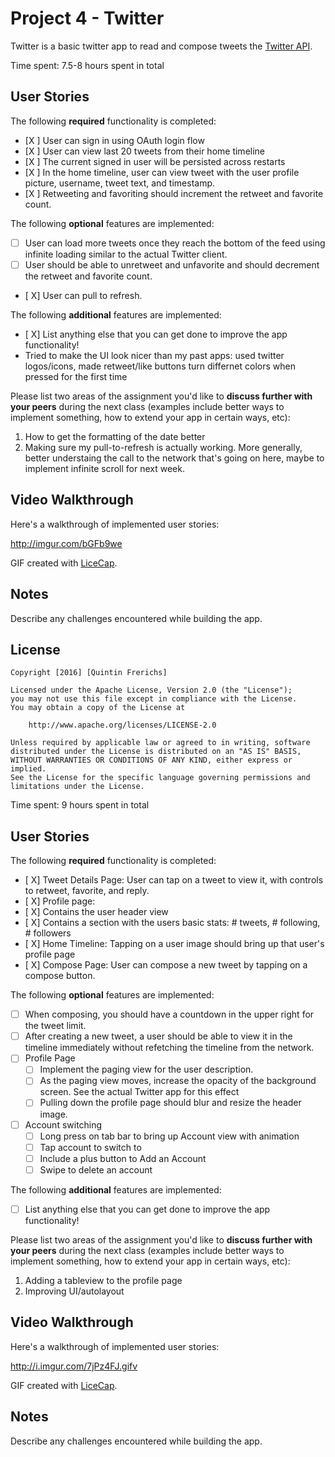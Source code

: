# Project 4 - Twitter

Twitter is a basic twitter app to read and compose tweets the [Twitter API](https://apps.twitter.com/).

Time spent: 7.5-8 hours spent in total

## User Stories

The following **required** functionality is completed:

- [X ] User can sign in using OAuth login flow
- [X ] User can view last 20 tweets from their home timeline
- [X ] The current signed in user will be persisted across restarts
- [X ] In the home timeline, user can view tweet with the user profile picture, username, tweet text, and timestamp.
- [X ] Retweeting and favoriting should increment the retweet and favorite count.

The following **optional** features are implemented:

- [ ] User can load more tweets once they reach the bottom of the feed using infinite loading similar to the actual Twitter client.
- [ ] User should be able to unretweet and unfavorite and should decrement the retweet and favorite count.
- [ X] User can pull to refresh.

The following **additional** features are implemented:

- [ X] List anything else that you can get done to improve the app functionality!
- Tried to make the UI look nicer than my past apps: used twitter logos/icons, made retweet/like buttons turn differnet colors when pressed for the first time

Please list two areas of the assignment you'd like to **discuss further with your peers** during the next class (examples include better ways to implement something, how to extend your app in certain ways, etc):

1. How to get the formatting of the date better 
2. Making sure my pull-to-refresh is actually working. More generally, better understaing the call to the network that's going on here, maybe to implement infinite scroll for next week. 

## Video Walkthrough 

Here's a walkthrough of implemented user stories:

<http://imgur.com/bGFb9we>

GIF created with [LiceCap](http://www.cockos.com/licecap/).

## Notes

Describe any challenges encountered while building the app.

## License

    Copyright [2016] [Quintin Frerichs]

    Licensed under the Apache License, Version 2.0 (the "License");
    you may not use this file except in compliance with the License.
    You may obtain a copy of the License at

        http://www.apache.org/licenses/LICENSE-2.0

    Unless required by applicable law or agreed to in writing, software
    distributed under the License is distributed on an "AS IS" BASIS,
    WITHOUT WARRANTIES OR CONDITIONS OF ANY KIND, either express or implied.
    See the License for the specific language governing permissions and
    limitations under the License.
    

Time spent: 9 hours spent in total

## User Stories

The following **required** functionality is completed:

- [ X] Tweet Details Page: User can tap on a tweet to view it, with controls to retweet, favorite, and reply.
- [ X] Profile page:
- [ X] Contains the user header view
- [ X] Contains a section with the users basic stats: # tweets, # following, # followers
- [ X] Home Timeline: Tapping on a user image should bring up that user's profile page
- [ X] Compose Page: User can compose a new tweet by tapping on a compose button.

The following **optional** features are implemented:

- [ ] When composing, you should have a countdown in the upper right for the tweet limit.
- [ ] After creating a new tweet, a user should be able to view it in the timeline immediately without refetching the timeline from the network.
- [ ] Profile Page
   - [ ] Implement the paging view for the user description.
   - [ ] As the paging view moves, increase the opacity of the background screen. See the actual Twitter app for this effect
   - [ ] Pulling down the profile page should blur and resize the header image.
- [ ] Account switching
   - [ ] Long press on tab bar to bring up Account view with animation
   - [ ] Tap account to switch to
   - [ ] Include a plus button to Add an Account
   - [ ] Swipe to delete an account

The following **additional** features are implemented:

- [ ] List anything else that you can get done to improve the app functionality!

Please list two areas of the assignment you'd like to **discuss further with your peers** during the next class (examples include better ways to implement something, how to extend your app in certain ways, etc):

1. Adding a tableview to the profile page   
2. Improving UI/autolayout

## Video Walkthrough 

Here's a walkthrough of implemented user stories:

http://i.imgur.com/7jPz4FJ.gifv

GIF created with [LiceCap](http://www.cockos.com/licecap/).

## Notes

Describe any challenges encountered while building the app.
